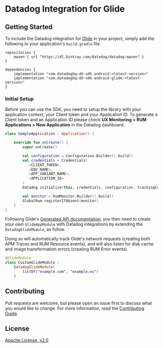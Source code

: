 # Datadog Integration for Glide

## Getting Started 

To include the Datadog integration for [Glide][1] in your project, simply add the
following to your application's `build.gradle` file.

```
repositories {
    maven { url "https://dl.bintray.com/datadog/datadog-maven" }
}

dependencies {
    implementation "com.datadoghq:dd-sdk-android:<latest-version>"
    implementation "com.datadoghq:dd-sdk-android-glide:<latest-version>"
}
```

### Initial Setup

Before you can use the SDK, you need to setup the library with your application
context, your Client token and your Application ID. 
To generate a Client token and an Application ID please check **UX Monitoring > RUM Applications > New Application**
in the Datadog dashboard.

```kotlin
class SampleApplication : Application() {

    override fun onCreate() {
        super.onCreate()

        val configuration = Configuration.Builder().build()
        val credentials = Credentials(
           <CLIENT_TOKEN>,
           <ENV_NAME>,
           <APP_VARIANT_NAME>,
           <APPLICATION_ID>
        )
        Datadog.initialize(this, credentials, configuration, trackingConsent)

        val monitor = RumMonitor.Builder().build()
        GlobalRum.registerIfAbsent(monitor)
    }
}
```

Following Glide's [Generated API documentation][2], you then need to create your own `GlideAppModule` with Datadog integrations by extending the `DatadogGlideModule`, as follow.

Doing so will automatically track Glide's network requests (creating both APM Traces and RUM Resource events), and will also listen for disk cache and image transformation errors (creating RUM Error events).

```kotlin
@GlideModule
class CustomGlideModule : 
    DatadogGlideModule(
        listOf("example.com", "example.eu")
    )
```


## Contributing

Pull requests are welcome, but please open an issue first to discuss what you
would like to change. For more information, read the 
[Contributing Guide](../CONTRIBUTING.md).

## License

[Apache License, v2.0](../LICENSE)

[1]: https://bumptech.github.io/glide/
[2]: https://bumptech.github.io/glide/doc/generatedapi.html